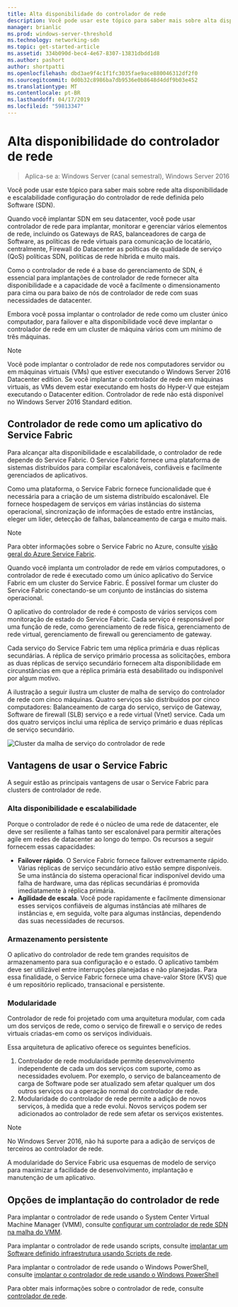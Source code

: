 ```yaml
---
title: Alta disponibilidade do controlador de rede
description: Você pode usar este tópico para saber mais sobre alta disponibilidade do controlador de rede para o Software Defined Networking (SDN) no Windows Server 2016.
manager: brianlic
ms.prod: windows-server-threshold
ms.technology: networking-sdn
ms.topic: get-started-article
ms.assetid: 334b090d-bec4-4e67-8307-13831dbdd1d8
ms.author: pashort
author: shortpatti
ms.openlocfilehash: dbd3ae9f4c1f1fc3035fae9ace880046312df2f0
ms.sourcegitcommit: 0d0b32c8986ba7db9536e0b8648d4ddf9b03e452
ms.translationtype: MT
ms.contentlocale: pt-BR
ms.lasthandoff: 04/17/2019
ms.locfileid: "59813347"
---
```

# <a name="network-controller-high-availability"></a>Alta disponibilidade do controlador de rede

>Aplica-se a: Windows Server (canal semestral), Windows Server 2016

Você pode usar este tópico para saber mais sobre rede alta disponibilidade e escalabilidade configuração do controlador de rede definida pelo Software \(SDN\).

Quando você implantar SDN em seu datacenter, você pode usar controlador de rede para implantar, monitorar e gerenciar vários elementos de rede, incluindo os Gateways de RAS, balanceadores de carga de Software, as políticas de rede virtuais para comunicação de locatário, centralmente, Firewall do Datacenter as políticas de qualidade de serviço \(QoS\) políticas SDN, políticas de rede híbrida e muito mais.

Como o controlador de rede é a base do gerenciamento de SDN, é essencial para implantações de controlador de rede fornecer alta disponibilidade e a capacidade de você a facilmente o dimensionamento para cima ou para baixo de nós de controlador de rede com suas necessidades de datacenter.

Embora você possa implantar o controlador de rede como um cluster único computador, para failover e alta disponibilidade você deve implantar o controlador de rede em um cluster de máquina vários com um mínimo de três máquinas.

>[!NOTE]
>Você pode implantar o controlador de rede nos computadores servidor ou em máquinas virtuais \(VMs\) que estiver executando o Windows Server 2016 Datacenter edition. Se você implantar o controlador de rede em máquinas virtuais, as VMs devem estar executando em hosts do Hyper-V que estejam executando o Datacenter edition. Controlador de rede não está disponível no Windows Server 2016 Standard edition.

## <a name="network-controller-as-a-service-fabric-application"></a>Controlador de rede como um aplicativo do Service Fabric

Para alcançar alta disponibilidade e escalabilidade, o controlador de rede depende do Service Fabric. O Service Fabric fornece uma plataforma de sistemas distribuídos para compilar escalonáveis, confiáveis e facilmente gerenciados de aplicativos.

Como uma plataforma, o Service Fabric fornece funcionalidade que é necessária para a criação de um sistema distribuído escalonável. Ele fornece hospedagem de serviços em várias instâncias do sistema operacional, sincronização de informações de estado entre instâncias, eleger um líder, detecção de falhas, balanceamento de carga e muito mais.

>[!NOTE]
>Para obter informações sobre o Service Fabric no Azure, consulte [visão geral do Azure Service Fabric](https://docs.microsoft.com/azure/service-fabric/service-fabric-overview).

Quando você implanta um controlador de rede em vários computadores, o controlador de rede é executado como um único aplicativo do Service Fabric em um cluster do Service Fabric. É possível formar um cluster do Service Fabric conectando-se um conjunto de instâncias do sistema operacional.

O aplicativo do controlador de rede é composto de vários serviços com monitoração de estado do Service Fabric. Cada serviço é responsável por uma função de rede, como gerenciamento de rede física, gerenciamento de rede virtual, gerenciamento de firewall ou gerenciamento de gateway. 

Cada serviço do Service Fabric tem uma réplica primária e duas réplicas secundárias. A réplica de serviço primário processa as solicitações, embora as duas réplicas de serviço secundário fornecem alta disponibilidade em circunstâncias em que a réplica primária está desabilitado ou indisponível por algum motivo.

A ilustração a seguir ilustra um cluster de malha de serviço do controlador de rede com cinco máquinas. Quatro serviços são distribuídos por cinco computadores: Balanceamento de carga do serviço, serviço de Gateway, Software de firewall \(SLB\) serviço e a rede virtual \(Vnet\) service.  Cada um dos quatro serviços inclui uma réplica de serviço primário e duas réplicas de serviço secundário.

![Cluster da malha de serviço do controlador de rede](../../../media/Network-Controller-HA/Network-Controller-HA.jpg)

## <a name="advantages-of-using-service-fabric"></a>Vantagens de usar o Service Fabric

A seguir estão as principais vantagens de usar o Service Fabric para clusters de controlador de rede.

### <a name="high-availability-and-scalability"></a>Alta disponibilidade e escalabilidade

Porque o controlador de rede é o núcleo de uma rede de datacenter, ele deve ser resiliente a falhas tanto ser escalonável para permitir alterações agile em redes de datacenter ao longo do tempo. Os recursos a seguir fornecem essas capacidades: 

- **Failover rápido**. O Service Fabric fornece failover extremamente rápido. Várias réplicas de serviço secundário ativo estão sempre disponíveis. Se uma instância do sistema operacional ficar indisponível devido uma falha de hardware, uma das réplicas secundárias é promovida imediatamente à réplica primária. 
- **Agilidade de escala**. Você pode rapidamente e facilmente dimensionar esses serviços confiáveis de algumas instâncias até milhares de instâncias e, em seguida, volte para algumas instâncias, dependendo das suas necessidades de recursos. 

### <a name="persistent-storage"></a>Armazenamento persistente

O aplicativo do controlador de rede tem grandes requisitos de armazenamento para sua configuração e o estado. O aplicativo também deve ser utilizável entre interrupções planejadas e não planejadas. Para essa finalidade, o Service Fabric fornece uma chave-valor Store \(KVS\) que é um repositório replicado, transacional e persistente.

### <a name="modularity"></a>Modularidade

Controlador de rede foi projetado com uma arquitetura modular, com cada um dos serviços de rede, como o serviço de firewall e o serviço de redes virtuais criadas\-em como os serviços individuais. 

Essa arquitetura de aplicativo oferece os seguintes benefícios.

1. Controlador de rede modularidade permite desenvolvimento independente de cada um dos serviços com suporte, como as necessidades evoluem. Por exemplo, o serviço de balanceamento de carga de Software pode ser atualizado sem afetar qualquer um dos outros serviços ou a operação normal do controlador de rede.
2. Modularidade do controlador de rede permite a adição de novos serviços, à medida que a rede evolui. Novos serviços podem ser adicionados ao controlador de rede sem afetar os serviços existentes.

>[!NOTE]
>No Windows Server 2016, não há suporte para a adição de serviços de terceiros ao controlador de rede.

A modularidade do Service Fabric usa esquemas de modelo de serviço para maximizar a facilidade de desenvolvimento, implantação e manutenção de um aplicativo.

## <a name="network-controller-deployment-options"></a>Opções de implantação do controlador de rede

Para implantar o controlador de rede usando o System Center Virtual Machine Manager \(VMM\), consulte [configurar um controlador de rede SDN na malha do VMM](https://technet.microsoft.com/system-center-docs/vmm/scenario/sdn-network-controller).

Para implantar o controlador de rede usando scripts, consulte [implantar um Software definido infraestrutura usando Scripts de rede](../../deploy/Deploy-a-Software-Defined-Network-infrastructure-using-scripts.md).

Para implantar o controlador de rede usando o Windows PowerShell, consulte [implantar o controlador de rede usando o Windows PowerShell](../../deploy/Deploy-Network-Controller-using-Windows-PowerShell.md)

Para obter mais informações sobre o controlador de rede, consulte [controlador de rede](Network-Controller.md).